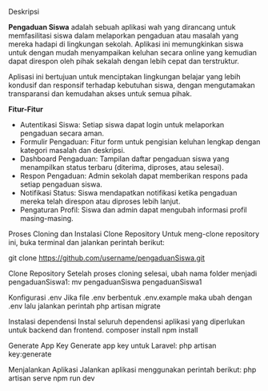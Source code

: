 Deskripsi

**Pengaduan Siswa** adalah sebuah aplikasi wah yang dirancang untuk memfasilitasi siswa dalam melaporkan pengaduan atau masalah yang mereka hadapi di lingkungan sekolah. Aplikasi ini memungkinkan siswa untuk dengan mudah menyampaikan keluhan secara online yang kemudian dapat direspon oleh pihak sekalah dengan lebih cepat dan terstruktur.

Aplisasi ini bertujuan untuk menciptakan lingkungan belajar yang lebih kondusif dan responsif terhadap kebutuhan siswa, dengan mengutamakan transparansi dan kemudahan akses untuk semua pihak.

**Fitur-Fitur**
- Autentikasi Siswa: Setiap siswa dapat login untuk melaporkan pengaduan secara aman.
- Formulir Pengaduan: Fitur form untuk pengisian keluhan lengkap dengan kategori masalah dan deskripsi.
- Dashboard Pengaduan: Tampilan daftar pengaduan siswa yang menampilkan status terbaru (diterima, diproses, atau selesai).
- Respon Pengaduan: Admin sekolah dapat memberikan respons pada setiap pengaduan siswa.
- Notifikasi Status: Siswa mendapatkan notifikasi ketika pengaduan mereka telah direspon atau diproses lebih lanjut.
- Pengaturan Profil: Siswa dan admin dapat mengubah informasi profil masing-masing.

Proses Cloning dan Instalasi
Clone Repository
Untuk meng-clone repository ini, buka terminal dan jalankan perintah berikut:

git clone https://github.com/username/pengaduanSiswa.git

Clone Repository
Setelah proses cloning selesai, ubah nama folder menjadi pengaduanSiswa1:
mv pengaduanSiswa pengaduanSiswa1

Konfigurasi .env
Jika file .env berbentuk .env.example maka ubah dengan .env lalu jalankan perintah
php artisan migrate

Instalasi dependensi
Instal seluruh dependensi aplikasi yang diperlukan untuk backend dan frontend.
composer install
npm install

Generate App Key
Generate app key untuk Laravel:
php artisan key:generate

Menjalankan Aplikasi
Jalankan aplikasi menggunakan perintah berikut:
php artisan serve
npm run dev

